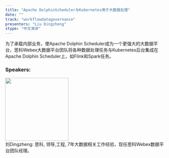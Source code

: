 ```yaml
---
title: "Apache DolphinScheduler与Kubernetes用于大数据处理"
date: "" 
track: "workflowdatagovernance"
presenters: "Liu Dingzheng"
stype: "中文演讲"
---
```

为了承载内部业务，使Apache Dolphin Scheduler成为一个更强大的大数据平台，思科Webex大数据平台团队将各种数据处理任务与Kubernetes后台集成在Apache Dolphin Scheduler上，如Flink和Spark任务。
 ### Speakers: 
 <img src="images/speaker/1065.png" width="200" /><br>刘Dingzheng: 思科, 领导,工程, 7年大数据相关工作经验，现任思科Webex数据平台团队经理。
 